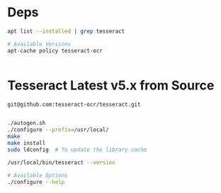 # Deps

```bash
apt list --installed | grep tesseract

# Available Versions
apt-cache policy tesseract-ocr



```

# Tesseract Latest v5.x from Source

```bash
git@github.com:tesseract-ocr/tesseract.git


./autogen.sh
./configure --prefix=/usr/local/
make
make install
sudo ldconfig  # To update the library cache

/usr/local/bin/tesseract --version

# Available Options
./configure --help

```
